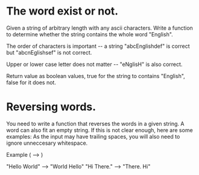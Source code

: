 # The word exist or not.

Given a string of arbitrary length with any ascii characters. Write a function to determine whether
the string contains the whole word "English".

The order of characters is important -- a string "abcEnglishdef" is correct but "abcnEglishsef" is not
correct.

Upper or lower case letter does not matter -- "eNglisH" is also correct.

Return value as boolean values, true for the string to contains "English", false for it does not.

# Reversing words.

 You need to write a function that reverses the words in a given string. A word can also fit an empty string. If this is not clear enough, here are some examples:
As the input may have trailing spaces, you will also need to ignore unneccesary whitespace.

Example ( --> )

"Hello World" --> "World Hello" 
"Hi There." --> "There. Hi"